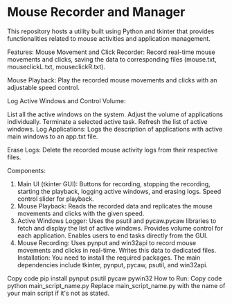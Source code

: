 # Mouse Recorder and Manager
This repository hosts a utility built using Python and tkinter that provides functionalities related to mouse activities and application management.

Features:
Mouse Movement and Click Recorder: Record real-time mouse movements and clicks, saving the data to corresponding files (mouse.txt, mouseclickL.txt, mouseclickR.txt).

Mouse Playback: Play the recorded mouse movements and clicks with an adjustable speed control.

Log Active Windows and Control Volume:

List all the active windows on the system.
Adjust the volume of applications individually.
Terminate a selected active task.
Refresh the list of active windows.
Log Applications: Logs the description of applications with active main windows to an app.txt file.

Erase Logs: Delete the recorded mouse activity logs from their respective files.

Components:
1. Main UI (tkinter GUI):
Buttons for recording, stopping the recording, starting the playback, logging active windows, and erasing logs.
Speed control slider for playback.
2. Mouse Playback:
Reads the recorded data and replicates the mouse movements and clicks with the given speed.
3. Active Windows Logger:
Uses the psutil and pycaw.pycaw libraries to fetch and display the list of active windows.
Provides volume control for each application.
Enables users to end tasks directly from the GUI.
4. Mouse Recording:
Uses pynput and win32api to record mouse movements and clicks in real-time.
Writes this data to dedicated files.
Installation:
You need to install the required packages. The main dependencies include tkinter, pynput, pycaw, psutil, and win32api.

Copy code
pip install pynput psutil pycaw pywin32
How to Run:
Copy code
python main_script_name.py
Replace main_script_name.py with the name of your main script if it's not as stated.
